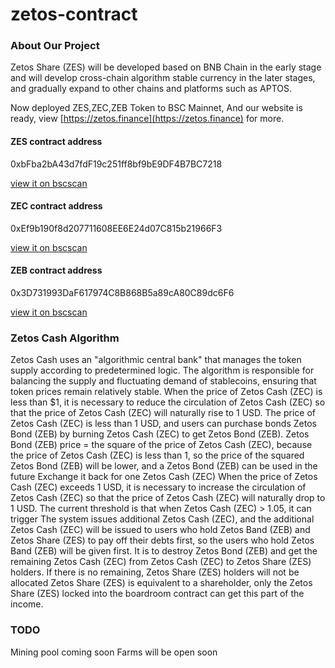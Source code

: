 # zetos-contract

### About Our Project

Zetos Share (ZES) will be developed based on BNB Chain in the early stage and will develop cross-chain algorithm stable currency in the later stages, and gradually expand to other chains and platforms such as APTOS.

Now deployed ZES,ZEC,ZEB Token to BSC Mainnet,
And our website is ready, view [https://zetos.finance](https://zetos.finance) for more.

#### ZES contract address

0xbFba2bA43d7fdF19c251ff8bf9bE9DF4B7BC7218

[view it on bscscan](https://bscscan.com/address/0xbfba2ba43d7fdf19c251ff8bf9be9df4b7bc7218)

#### ZEC contract address

0xEf9b190f8d207711608EE6E24d07C815b21966F3

[view it on bscscan](https://bscscan.com/address/0xEf9b190f8d207711608EE6E24d07C815b21966F3)

#### ZEB contract address

0x3D731993DaF617974C8B868B5a89cA80C89dc6F6

[view it on bscscan](https://bscscan.com/address/0x3D731993DaF617974C8B868B5a89cA80C89dc6F6)


### Zetos Cash Algorithm


Zetos Cash uses an "algorithmic central bank" that manages the token supply according to predetermined logic. The algorithm is responsible for balancing the supply and fluctuating demand of stablecoins, ensuring that token prices remain relatively stable. 
When the price of Zetos Cash (ZEC) is less than $1, it is necessary to reduce the circulation of Zetos Cash (ZEC) so that the price of Zetos Cash (ZEC) will naturally rise to 1 USD.
The price of Zetos Cash (ZEC) is less than 1 USD, and users can purchase bonds Zetos Bond (ZEB) by burning Zetos Cash (ZEC) to get Zetos Bond (ZEB).
Zetos Bond (ZEB) price = the square of the price of Zetos Cash (ZEC), because the price of Zetos Cash (ZEC) is less than 1, so the price of the squared Zetos Bond (ZEB) will be lower, and a Zetos Bond (ZEB) can be used in the future Exchange it back for one Zetos Cash (ZEC)
When the price of Zetos Cash (ZEC) exceeds 1 USD, it is necessary to increase the circulation of Zetos Cash (ZEC) so that the price of Zetos Cash (ZEC) will naturally drop to 1 USD.
The current threshold is that when Zetos Cash (ZEC) > 1.05, it can trigger The system issues additional Zetos Cash (ZEC), and the additional Zetos Cash (ZEC) will be issued to users who hold Zetos Band (ZEB) and Zetos Share (ZES) to pay off their debts first, so the users who hold Zetos Band (ZEB) will be given first. 
It is to destroy Zetos Bond (ZEB) and get the remaining Zetos Cash (ZEC) from Zetos Cash (ZEC) to Zetos Share (ZES) holders. If there is no remaining, Zetos Share (ZES) holders will not be allocated Zetos Share (ZES) is equivalent to a shareholder, only the Zetos Share (ZES) locked into the boardroom contract can get this part of the income. 

### TODO

Mining pool coming soon
Farms will be open soon